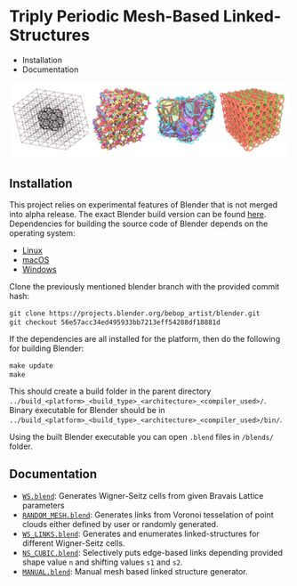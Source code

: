 # Triply Periodic Mesh-Based Linked-Structures

- Installation
- Documentation

![image1](./images/teaser.jpg)

## Installation
This project relies on experimental features of Blender that is not merged into alpha release. The exact Blender build version can be found [here](https://projects.blender.org/bebop_artist/blender/src/commit/56e57acc34ed495933bb7213eff54288df18881d]). Dependencies for building the source code of Blender depends on the operating system:
- [Linux](https://developer.blender.org/docs/handbook/building_blender/linux/)
- [macOS](https://developer.blender.org/docs/handbook/building_blender/mac/)
- [Windows](https://developer.blender.org/docs/handbook/building_blender/windows/)

Clone the previously mentioned blender branch with the provided commit hash:
```
git clone https://projects.blender.org/bebop_artist/blender.git
git checkout 56e57acc34ed495933bb7213eff54288df18881d
```
If the dependencies are all installed for the platform, then do the following for building Blender:
```
make update
make
```
This should create a build folder in the parent directory `../build_<platform>_<build_type>_<architecture>_<compiler_used>/`. Binary executable for Blender should be in `../build_<platform>_<build_type>_<architecture>_<compiler_used>/bin/`.

Using the built Blender executable you can open `.blend` files in `/blends/` folder.

## Documentation

- [`WS.blend`](blends/WS.blend): Generates Wigner-Seitz cells from given Bravais Lattice parameters
- [`RANDOM_MESH.blend`](blends/RANDOM_MESH.blend): Generates links from Voronoi tesselation of point clouds either defined by user or randomly generated.
- [`WS_LINKS.blend`](blends/WS_LINKS.blend): Generates and enumerates linked-structures for different Wigner-Seitz cells.
- [`NS_CUBIC.blend`](blends/NS_CUBIC.blend): Selectively puts edge-based links depending provided shape value `n` and shifting values `s1` and `s2`.
- [`MANUAL.blend`](blends/MANUAL.blend): Manual mesh based linked structure generator.